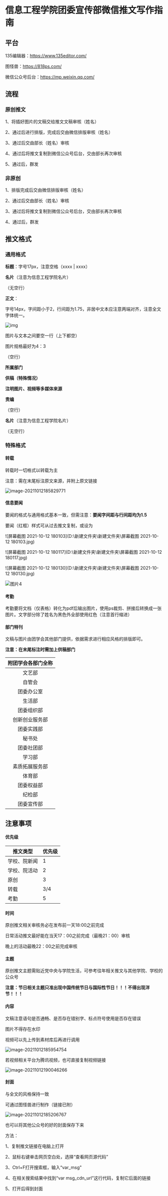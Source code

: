 # 信息工程学院团委宣传部微信推文写作指南

## 平台

135编辑器：https://www.135editor.com/

图怪兽：https://818ps.com/

微信公众号后台：https://mp.weixin.qq.com/

## 流程

### 原创推文

1、将插好图片的文稿交给推文文稿审核（姓名）

2、通过后进行排版，完成后交由微信排版审核（姓名）

3、通过后交由部长（姓名）审核

4、通过后将推文复制到微信公众号后台，交由部长再次审核

5、通过后，群发

### 非原创

1、排版完成后交由微信排版审核（姓名）

2、通过后交由部长（姓名）审核

3、通过后将推文复制到微信公众号后台，交由部长再次审核

4、通过后，群发

## 推文格式

### 通用格式

**标题**：字号17px，注意空格（xxxx | xxxx）

**名片**（注意为信息工程学院名片）

（无空行）

**正文**：

字号14px，字间距小于2，行间距为1.75，非居中文本应注意两端对齐，注意全文字体统一。

![img](file:///C:\Users\Gundam\AppData\Local\Temp\ksohtml10280\wps1.jpg) 

图片与文本之间要空一行（上下都空）

图片规格最好为4：3

（空行）

**所属部门**

**供稿（特殊情况）**

**注明图片、视频等多媒体来源**

**责编**

（空行）

**名片**（注意为信息工程学院名片）

（无空行）

### 特殊格式

#### 转载

转载时一切格式以转载为主

注意：需在末尾标注原文来源，并附上原文链接

![image-20211012185829771](C:\Users\Gundam\AppData\Roaming\Typora\typora-user-images\image-20211012185829771.png)

#### 信息要闻

要闻的格式与通用格式基本一致，但需注意：**要闻字间距与行间距均为1.5**

要闻（红框）样式可从过去推文复制，或设为

![屏幕截图 2021-10-12 180103](D:\新建文件夹\新建文件夹\屏幕截图 2021-10-12 180103.jpg)

![屏幕截图 2021-10-12 180117](D:\新建文件夹\新建文件夹\屏幕截图 2021-10-12 180117.jpg)

![屏幕截图 2021-10-12 180130](D:\新建文件夹\新建文件夹\屏幕截图 2021-10-12 180130.jpg)

![图片4](D:\新建文件夹\新建文件夹\图片4.png)

#### 考勤

考勤要将文档（仅表格）转化为pdf后输出图片，使用ps裁剪、拼接后转换成一张图片。文字部分除了姓名为黑色外全部使用红色（注意首行缩进）

#### 部门特刊

文稿与图片由团学会其他部门提供，依据需求进行相应风格的排版即可。

**注意：在末尾标注时需加上供稿部门**

| 附团学会各部门全称 |
| :----------------: |
|       文艺部       |
|       自管会       |
|     团委办公室     |
|       生活部       |
|     团委组织部     |
|   创新创业服务部   |
|     团委实践部     |
|       秘书处       |
|     团委社团部     |
|       学习部       |
|   素质拓展服务部   |
|       体育部       |
|     团委权益部     |
|       纪检部       |
|     团委宣传部     |

## 注意事项

  #### 优先级

| 推文类型     | 优先级 |
| ------------ | ------ |
| 学校、院新闻 | 1      |
| 学校、院活动 | 2      |
| 原创         | 3      |
| 转载         | 3/4    |
| 考勤         | 5      |

#### 时间

原创推文相关审核务必在发布前一天18:00之前完成

日常活动推文最好能在当天17：00之前完成（最晚21：00）审核

晚上的活动最晚22：00之前完成审核

#### 主题

原创推文主题需贴近党中央与学院生活，可参考往年相关推文与其他学院、学校的公众号

**注意：节日相关主题只准出现中国传统节日与国际性节日！！！不得出现洋节！！！**

#### 内容

文稿注意语句是否通畅、是否存在错别字、标点符号使用是否存在错误

图片不得存在水印

视频可以先上传到素材库后再进行调用

![image-20211012185954754](C:\Users\Gundam\AppData\Roaming\Typora\typora-user-images\image-20211012185954754.png)

若视频相关平台为腾讯视频，也可直接复制视频链接

![image-20211012190046266](C:\Users\Gundam\AppData\Roaming\Typora\typora-user-images\image-20211012190046266.png)

#### 封面

与全文的风格保持一致

可通过图怪兽进行制作（链接已附）

![image-20211012185206767](C:\Users\Gundam\AppData\Roaming\Typora\typora-user-images\image-20211012185206767.png)

也可以将其他公众号的好的封面保存下来

方法：

1、复制推文链接在电脑上打开

2、鼠标右键单击网页空白处，选择“查看网页源代码”

3、Ctrl+F打开搜索框，输入“var_msg"

4、在相关搜索结果中找到“var msg_cdn_url”这行代码，复制它后面的链接

5、打开后得到封面






